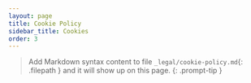 ```yaml
---
layout: page
title: Cookie Policy
sidebar_title: Cookies
order: 3
---
```



> Add Markdown syntax content to file `_legal/cookie-policy.md`{: .filepath } and it will show up on this page.
{: .prompt-tip }